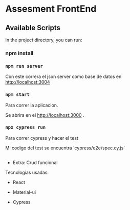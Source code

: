 # Assesment FrontEnd 


## Available Scripts

In the project directory, you can run:

### npm install


### `npm run server`

Con este correra el json server como base de datos en [http://localhost:3004](http://localhost:3004)

### `npm start`

Para correr la aplicacion.

Se abrira en el [http://localhost:3000](http://localhost:3000) .


### `npx cypress run`

Para correr cypress y hacer el test

Mi codigo del test se encuentra 'cypress/e2e/spec.cy.js'

##

- Extra: Crud funcional

Tecnologías usadas:
- React
* Material-ui
+ Cypress
